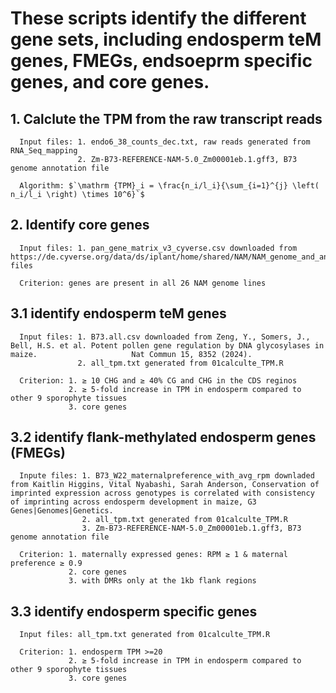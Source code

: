 # These scripts identify the different gene sets, including endosperm teM genes, FMEGs, endsoeprm specific genes, and core genes.

## 1. Calclute the TPM from the raw transcript reads  
      Input files: 1. endo6_38_counts_dec.txt, raw reads generated from RNA_Seq_mapping
                   2. Zm-B73-REFERENCE-NAM-5.0_Zm00001eb.1.gff3, B73 genome annotation file 

      Algorithm: $`\mathrm {TPM}_i = \frac{n_i/l_i}{\sum_{i=1}^{j} \left( n_i/l_i \right) \times 10^6}`$

## 2. Identify core genes
      Input files: 1. pan_gene_matrix_v3_cyverse.csv downloaded from https://de.cyverse.org/data/ds/iplant/home/shared/NAM/NAM_genome_and_annotation_Jan2021_release/SUPPLEMENTAL_DATA/pangene-files

      Criterion: genes are present in all 26 NAM genome lines

## 3.1 identify endosperm teM genes
      Input files: 1. B73.all.csv downloaded from Zeng, Y., Somers, J., Bell, H.S. et al. Potent pollen gene regulation by DNA glycosylases in maize.                     Nat Commun 15, 8352 (2024).
                   2. all_tpm.txt generated from 01calculte_TPM.R

      Criterion: 1. ≥ 10 CHG and ≥ 40% CG and CHG in the CDS reginos
                 2. ≥ 5-fold increase in TPM in endosperm compared to other 9 sporophyte tissues
                 3. core genes

## 3.2 identify flank-methylated endosperm genes (FMEGs)
      Inpute files: 1. B73_W22_maternalpreference_with_avg_rpm downladed from Kaitlin Higgins, Vital Nyabashi, Sarah Anderson, Conservation of                                imprinted expression across genotypes is correlated with consistency of imprinting across endosperm development in maize, G3                           Genes|Genomes|Genetics.
                    2. all_tpm.txt generated from 01calculte_TPM.R
                    3. Zm-B73-REFERENCE-NAM-5.0_Zm00001eb.1.gff3, B73 genome annotation file
                    
      Criterion: 1. maternally expressed genes: RPM ≥ 1 & maternal preference ≥ 0.9 
                 2. core genes 
                 3. with DMRs only at the 1kb flank regions

## 3.3 identify endosperm specific genes
      Input files: all_tpm.txt generated from 01calculte_TPM.R

      Criterion: 1. endosperm TPM >=20
                 2. ≥ 5-fold increase in TPM in endosperm compared to other 9 sporophyte tissues
                 3. core genes
                 


     
           
  
